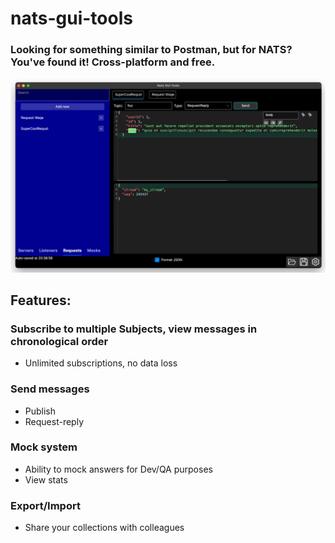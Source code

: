 # nats-gui-tools
### Looking for something similar to Postman, but for NATS? You've found it! Cross-platform and free.

![ScreenShot](/screenshot.jpg?raw=true "Nats GUI Tools")

## Features:

### Subscribe to multiple Subjects, view messages in chronological order

- Unlimited subscriptions, no data loss

### Send messages

- Publish
- Request-reply

### Mock system

- Ability to mock answers for Dev/QA purposes
- View stats

### Export/Import

- Share your collections with colleagues
